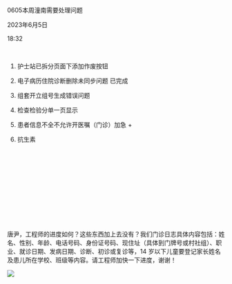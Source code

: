 0605本周潼南需要处理问题

2023年6月5日

18:32

 

1.  护士站已拆分页面下添加作废按钮

2.  电子病历住院诊断删除未同步问题 已完成

3.  组套开立组号生成错误问题

4.  检查检验分单一页显示

5.  患者信息不全不允许开医嘱（门诊）加急 +

6.  抗生素

 

 

 

 

 

 

唐尹，工程师的进度如何？这些东西加上去没有？我们门诊日志具体内容包括：姓名、性别、年龄、电话号码、身份证号码、现住址（具体到门牌号或村社组）、职业、就诊日期、发病日期、诊断、初诊或复诊等，14 岁以下儿童要登记家长姓名及患儿所在学校、班级等内容。请工程师加快一下进度，谢谢！

![](061_0605本周潼南需要处理问题_000.png)

 
